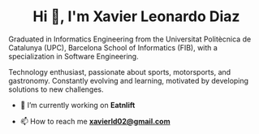 <h1 align="center">Hi 👋, I'm Xavier Leonardo Diaz</h1>

<p> Graduated in Informatics Engineering from the Universitat Politècnica de Catalunya (UPC), Barcelona School of Informatics (FIB), with a specialization in Software Engineering. </p>
<p> Technology enthusiast, passionate about sports, motorsports, and gastronomy. Constantly evolving and learning, motivated by developing solutions to new challenges. </p>

- 🔭 I’m currently working on **Eatnlift**

- 📫 How to reach me **xavierld02@gmail.com**


